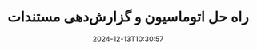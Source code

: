 ---
############################# Static ############################
layout: "family"
date:  2024-12-13T10:30:57
draft: false

product: "Assembly"
product_tag: "assembly"

lang: fa

############################# Head ############################
head_title: "APIهای .NET و Java و برنامه‌های آنلاین تجزیه و تحلیل مستندات توسط GroupDocs"
head_description: "راه حل اتوماسیون و گزارش‌دهی مستندات یکپارچه برای برنامه‌های .NET و Java. تولید همه مستندات رایج از الگوهای سفارشی و داده‌ها."

############################# Header ############################
title: "راه حل اتوماسیون و گزارش‌دهی مستندات"
description:  |
  گزارش‌های دقیق را با استفاده از الگوها و منابع داده با برنامه‌ها و APIهای چندسکویی ما ایجاد کنید.

  گزارش‌هایی با فرمت‌هایی مانند Word، Excel، ارائه، و بسیاری دیگر تولید کنید که با استفاده از الگوهای با نشانه‌گذاری انعطاف‌پذیر ایجاد شوند.

  نمودارها، بارکدها، جداول و عناصر دیگر را با داده‌هایی از منابعی مانند JSON، XML، CSV و غیره پر کنید.

############################# Supported Platforms ###############################
supported_platforms:
  enable: true
  head_title: "پلتفرم خود را انتخاب کنید"
  title: "عدم وابستگی به پلتفرم"
  description: "GroupDocs.Assembly با سیستم‌عامل‌ها و فریم‌ورک‌های زیر سازگار است:"
  details_link_title: "بیشتر بدانید"

  items:
    # items loop
    - title: ".NET"
      description: GroupDocs.Assembly .NET 
      color: "blue"
      tag: "net"
      link: "/assembly/net/"
      features_link: "https://docs.groupdocs.com/assembly/net/system-requirements/"
      features:
          # features loop
          - rows: "3"
            content: |
                    .NET Framework 2.0 or higher <br> Mono Framework 1.2 or higher
      
          # features loop
          - rows: "4"
            content: |
                    Windows Desktop <br> Windows Server <br> Microsoft Azure <br> Linux
      
          # features loop
          - rows: "3"
            content: |
                    Microsoft Visual Studio <br> Xamarin.Android <br> MonoDevelop
      
          # features loop
          - rows: "1"
            content: |
                    50+ file formats
      

    # items loop
    - title: "Java"
      description: GroupDocs.Assembly Java
      color: "red"
      tag: "java"
      link: "/assembly/java/"
      features_link: "https://docs.groupdocs.com/assembly/java/system-requirements/"
      features:
          # features loop
          - rows: "3"
            content: |
                    Java 7 (1.7) or higher
      
          # features loop
          - rows: "4"
            content: |
                    Windows Desktop <br> Windows Server <br> Linux <br> Mac OS
      
          # features loop
          - rows: "3"
            content: |
                   NetBeans <br> IntelliJ IDEA <br> Eclipse 
      
          # features loop
          - rows: "1"
            content: |
                    50+ file formats


############################# Features ###############################
features:
  enable: true
  title: "ویژگی‌های کلیدی GroupDocs.Assembly"
  description: "این راه حل به شما کمک می‌کند تا گزارش‌هایی در فرمت‌های مستندات محبوب ایجاد کنید که به‌طور خودکار با داده‌های تجاری شما پر شوند. کارهای تولید مستندات خود را به‌طور خودکار کنید."

  items:
    # items loop
    - icon: "additional"
      title: "پر کردن الگوها با داده‌ها"
      content: "گزارش‌ها را با استفاده از داده‌های منابع پشتیبانی شده پر کنید."

    # items loop
    - icon: "manipulate"
      title: "نشانه گذاری انعطاف‌پذیر"
      content: "داده‌ها را در مستندات به طریقی سفارشی اضافه کنید."

    # items loop
    - icon: "structure"
      title: "ویژگی‌های مستندات بومی"
      content: "داده‌ها را با استفاده از جداول، نمودارها و بارکدها نمایش دهید."

    # items loop
    - icon: "merge"
      title: "همه فرمت‌های محبوب"
      content: "از همه فرمت‌های معمول مستندات پشتیبانی می‌کند."

############################# Code samples ############################
code_samples:
  enable: true
  title: "تولید گزارش‌های سفارشی‌شده به‌خوبی"
  description: "GroupDocs.Assembly نمونه‌های کد"
  items:
    # code sample loop
    - title: "استفاده از بارکدهای تولیدشده"
      content: |
       GroupDocs.Assembly نشانه‌گذاری بارکد را در الگوهای گزارش امکان‌پذیر می‌کند. هنگام ایجاد یک گزارش، بارکدی بر اساس نشانه‌گذاری و داده‌های ارائه‌شده تولید می‌شود. مسیر الگو را که شامل متن، اشیاء داده و نشانه‌گذاری است، مشخص کنید. همچنین، منبع داده‌ای که بارکد را با محتوا پر کند، مشخص کنید.
      samples:
        - language: "C#"
          color: "blue"
          content: |
            ```csharp {style=abap}   
            // یک نمونه از کلاس DocumentAssembler ایجاد کنید
            DocumentAssembler assembler = new DocumentAssembler();

            //مسیر الگو را مشخص کنید
            var tmp_path = "barcode_template.docx";

            //مسیر مستند خروجی را مشخص کنید
            var res_path = "result.docx";

            //یک نمونه از منبع داده ایجاد کنید
            var data = new DataSourceInfo(DataLayer.GetCustomerData(), "customer");

            //برای تولید گزارش AssembleDocument را فراخوانی کنید
            assembler.AssembleDocument(tmp_path, res_path, data);

            ```
        - language: "Java"
          color: "red"
          content: |
            ```java {style=abap}   
            // یک نمونه از کلاس DocumentAssembler ایجاد کنید
            DocumentAssembler assembler = new DocumentAssembler();
            
            //مسیر الگو را مشخص کنید
            String tmp_path = "barcode_template.docx";

            //مسیر مستند خروجی را مشخص کنید
            String res_path = "result.docx";

            //یک نمونه از منبع داده ایجاد کنید
            DataSourceInfo data = new DataSourceInfo(new DataStorage(), null);

            // برای تولید گزارش AssembleDocument را فراخوانی کنید
            assembler.assembleDocument(tmp_path, res_path, data);

            ```


############################# Supported Formats ###############################
formats:
  enable: true
  title: "پشتیبانی از 50+ فرمت فایل"
  description: "GroupDocs.Assembly با تقریباً تمامی فرمت‌های محبوب فایل کار می‌کند"

############################# Metrics ###############################
metrics:
  enable: true
  title: "آمار محصول ما"
  description: "آمار محصول را بررسی کنید تا از پیشرفت، تأثیر و رشد ما مطلع شوید."

  items:
    # items loop
    - number: "50+"
      title: "فرمت‌های پشتیبانی شده"
      content: "ما از بیش از 50 فرمت مستندات به‌طور گسترده استفاده می‌کنیم."

    # items loop
    - number: "650k"
      title: "دانلودهای NuGet"
      content: "GroupDocs.Assembly برای .NET یک کتابخانه محبوب با بیش از 650000 دانلود در NuGet است."

    # items loop
    - number: "18k"
      title: "دانلودهای Maven"
      content: "توسعه‌دهندگان Java بیش از 18000 بار GroupDocs.Assembly را در Maven دانلود کرده‌اند."

    # items loop
    - number: "150+"
      title: "مشتریان راضی"
      content: "محصولات ما به‌عنوان راه‌حل‌های نوآورانه توسط توسعه‌دهندگان مستقل و شرکت‌های پیشرو در سراسر جهان اعتماد شده‌اند."


############################# Customers ###############################
customers:
  enable: true
  title: "مشتریان راضی ما"
  description: "کتابخانه‌های GroupDocs توسط برخی از معروف‌ترین و معتبرترین برندهای جهان استفاده می‌شوند."

  items:
    # items loop
    - title: "BenQ Corporation"
      logo: "benq"
      
    # items loop
    - title: "Nasdaq Stock Market"
      logo: "nasdaq"
      
    # items loop
    - title: "AT&T Inc."
      logo: "att"
      
    # items loop
    - title: "Customer logo AstraZeneca"
      logo: "astrazeneca"
      
    # items loop
    - title: "Central Bank of Argentina"
      logo: "argentinacentralbank"
      
    # items loop
    - title: "Roche Holding AG"
      logo: "roche"
      
    # items loop
    - title: "Capita"
      logo: "capita"
      
    # items loop
    - title: "Axa S.A."
      logo: "axa"
      
    # items loop
    - title: "Instructure Inc."
      logo: "instructure"
      
    # items loop
    - title: "Wipro"
      logo: "wipro"


############################# Actions ###############################
actions:
  enable: true
  title: "آماده شروع هستید؟"
  description: "امکانات GroupDocs.Assembly را به‌صورت رایگان در پلتفرم خود آزمایش کنید."

  items:
    # items loop
    - title: ".NET"
      color: "blue"
      link: "/assembly/net/"

    # items loop
    - title: "Java"
      color: "red"
      link: "/assembly/java/"

############################# FAQ ###############################
faq:
  enable: true
  title: "سوالات متداول"
  description: "سوالات متداول ما را مرور کنید."

  items:
    # items loop
    - question: "آیا GroupDocs.Assembly به هیچ کتابخانه خارجی برای ترکیب مستندات نیاز دارد؟"
      answer: "خیر، GroupDocs.Assembly به‌صورت مستقل کار می‌کند و نیازی به کتابخانه‌های شخص ثالث مانند Adobe Acrobat یا Microsoft Office ندارد."

    # items loop
    - question: "آیا می‌توانم قبل از خرید امکانات GroupDocs.Assembly را آزمایش کنم؟"
      answer: "بله، می‌توانید! GroupDocs.Assembly یک دوره آزمایشی رایگان ارائه می‌دهد. آن را نصب کرده و امکانات آن را بررسی کنید. نسخه آزمایشی 'برچسب‌های آزمایشی' را به مستندات شما اضافه می‌کند و تنها صفحات اول را پردازش می‌کند. برای تجربه کامل، یک مجوز موقت 30 روزه رایگان را دریافت کنید تا به همه امکانات دسترسی پیدا کنید. جزئیات بیشتر در [مجوز موقت](https://purchase.groupdocs.com/temporary-license/) در دسترس است."

    # items loop
    - question: "چه نوع مجوزهایی موجود است؟"
      answer: "آیا به دنبال مجوز GroupDocs.Assembly هستید؟ ما گزینه‌های متنوعی را بسته به نیازهای شما ارائه می‌دهیم. بر اساس اندازه تیم، محل استقرار (یک دفتر یا دورکار) و اینکه آیا به‌دنبال اشتراک SDK/API با مشتریان برای توزیع هستید، انتخاب کنید. همچنین می‌توانید مجوز استفاده ماهانه با برنامه‌های مبتنی بر اندازه را انتخاب کنید—فقط برای آنچه که استفاده می‌کنید، هزینه پرداخت کنید. بهترین گزینه را در [قیمت‌گذاری](https://purchase.groupdocs.com/pricing/assembly/net/) پیدا کنید."

############################# Cloud Links ###############################
cloud_links:
  enable: true
  title: "APIهای کم‌کد GroupDocs.Assembly"
  description: "با استفاده از API REST مبتنی بر ابر ما، مستندات را از طریق برنامه خود تولید کنید."
  
  items:
    # items loop
    - title: "GroupDocs.Assembly Cloud for cURL"
      content: "از API RESTful cURL برای افزودن داده به Word، Excel، PowerPoint و بسیاری از الگوها استفاده کنید."
      icon: "groupdocs_assembly-for-curl"
      link: "https://products.groupdocs.cloud/assembly/curl"

    # items loop
    - title: "GroupDocs.Assembly Cloud for .NET"
      content: "برنامه‌های .NET خود را با تولید گزارش از طریق SDK ابری بهبود دهید. داده‌های تجاری را در فرمت سفارشی خود نمایش دهید."
      icon: "groupdocs_assembly-for-net"
      link: "https://products.groupdocs.cloud/assembly/net"

    # items loop
    - title: "GroupDocs.Assembly Cloud for Java"
      content: "GroupDocs.Assembly SDK گزینه‌های مختلفی را برای برنامه‌های Java برای تولید انواع مختلف مستندات ارائه می‌دهد."
      icon: "groupdocs_assembly-for-java"
      link: "https://products.groupdocs.cloud/assembly/java"

############################# App links ###############################
app_links:
  enable: true
  title: "برنامه‌های وب GroupDocs.Assembly"
  description: "GroupDocs.Assembly یک برنامه وب رایگان برای تولید مستندات ارائه می‌دهد. می‌توانید بیش از 50 فرمت فایل محبوب را به‌طور مستقیم در مرورگر خود پردازش کنید، به‌صورت رایگان."

  items:
    # items loop
    - title: "GroupDocs.Assembly Total"
      content: "گزارش‌ها را در Excel، Word، PowerPoint و بسیاری دیگر از نوع فایل‌ها به‌طور مستقیم از مرورگر وب خود تولید کنید."
      icon: "groupdocs_watermark-app"
      link: "https://products.groupdocs.app/assembly/total"

    # items loop
    - title: "GroupDocs.Assembly Word"
      content: "مستندات Microsoft Word را از الگوها و منابع داده ایجاد کنید."
      icon: "groupdocs_words-app"
      link: "https://products.groupdocs.app/assembly/docx"

    # items loop
    - title: "GroupDocs.Assembly Excel"
      content: "یک الگو و یک منبع داده را بارگذاری کنید تا به‌صورت رایگان گزارش‌های Excel تولید کنید."
      icon: "groupdocs_pdf-app"
      link: "https://products.groupdocs.app/assembly/xlsx"


      


---